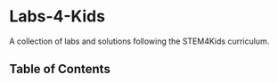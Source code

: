 # Labs-4-Kids

A collection of labs and solutions following the STEM4Kids curriculum.

## Table of Contents


